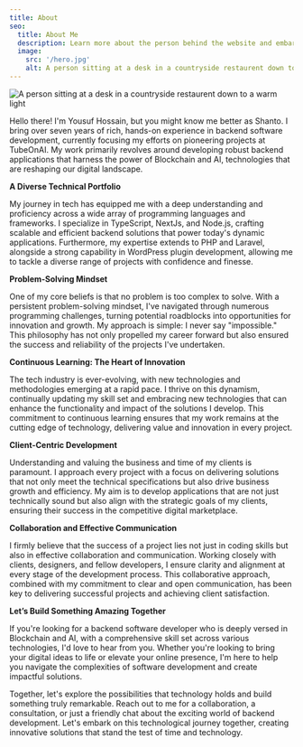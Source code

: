 ```yaml
---
title: About
seo:
  title: About Me
  description: Learn more about the person behind the website and embark on a journey of inspiration and shared experiences.
  image:
    src: '/hero.jpg'
    alt: A person sitting at a desk in a countryside restaurent down to a warm light
---
```


![A person sitting at a desk in a countryside restaurent down to a warm light](/hero.jpg)

Hello there! I'm Yousuf Hossain, but you might know me better as Shanto. I bring over seven years of rich, hands-on experience in backend software development, currently focusing my efforts on pioneering projects at TubeOnAI. My work primarily revolves around developing robust backend applications that harness the power of Blockchain and AI, technologies that are reshaping our digital landscape.

**A Diverse Technical Portfolio**

My journey in tech has equipped me with a deep understanding and proficiency across a wide array of programming languages and frameworks. I specialize in TypeScript, NextJs, and Node.js, crafting scalable and efficient backend solutions that power today's dynamic applications. Furthermore, my expertise extends to PHP and Laravel, alongside a strong capability in WordPress plugin development, allowing me to tackle a diverse range of projects with confidence and finesse.

**Problem-Solving Mindset**

One of my core beliefs is that no problem is too complex to solve. With a persistent problem-solving mindset, I've navigated through numerous programming challenges, turning potential roadblocks into opportunities for innovation and growth. My approach is simple: I never say "impossible." This philosophy has not only propelled my career forward but also ensured the success and reliability of the projects I've undertaken.

**Continuous Learning: The Heart of Innovation**

The tech industry is ever-evolving, with new technologies and methodologies emerging at a rapid pace. I thrive on this dynamism, continually updating my skill set and embracing new technologies that can enhance the functionality and impact of the solutions I develop. This commitment to continuous learning ensures that my work remains at the cutting edge of technology, delivering value and innovation in every project.

**Client-Centric Development**

Understanding and valuing the business and time of my clients is paramount. I approach every project with a focus on delivering solutions that not only meet the technical specifications but also drive business growth and efficiency. My aim is to develop applications that are not just technically sound but also align with the strategic goals of my clients, ensuring their success in the competitive digital marketplace.

**Collaboration and Effective Communication**

I firmly believe that the success of a project lies not just in coding skills but also in effective collaboration and communication. Working closely with clients, designers, and fellow developers, I ensure clarity and alignment at every stage of the development process. This collaborative approach, combined with my commitment to clear and open communication, has been key to delivering successful projects and achieving client satisfaction.

**Let’s Build Something Amazing Together**

If you're looking for a backend software developer who is deeply versed in Blockchain and AI, with a comprehensive skill set across various technologies, I'd love to hear from you. Whether you're looking to bring your digital ideas to life or elevate your online presence, I'm here to help you navigate the complexities of software development and create impactful solutions.

Together, let's explore the possibilities that technology holds and build something truly remarkable. Reach out to me for a collaboration, a consultation, or just a friendly chat about the exciting world of backend development. Let's embark on this technological journey together, creating innovative solutions that stand the test of time and technology.